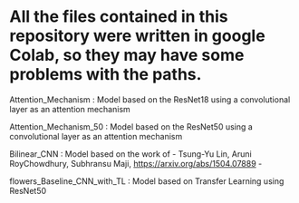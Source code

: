 # All the files contained in this repository were written in google Colab, so they may have some problems with the paths.

Attention_Mechanism : Model based on the ResNet18 using a convolutional layer as an attention mechanism

Attention_Mechanism_50 : Model based on the ResNet50 using a convolutional layer as an attention mechanism

Bilinear_CNN : Model based on the work of - Tsung-Yu Lin, Aruni RoyChowdhury, Subhransu Maji, https://arxiv.org/abs/1504.07889 -

flowers_Baseline_CNN_with_TL : Model based on Transfer Learning using ResNet50 

